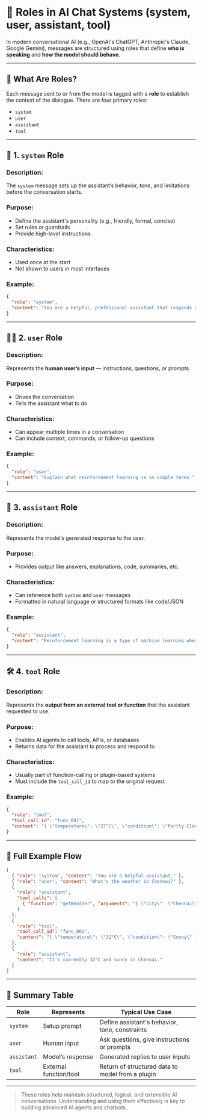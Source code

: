 # 🤖 Roles in AI Chat Systems (system, user, assistant, tool)

In modern conversational AI (e.g., OpenAI's ChatGPT, Anthropic's Claude, Google Gemini), messages are structured using roles that define **who is speaking** and **how the model should behave**.

---

## 🧠 What Are Roles?

Each message sent to or from the model is tagged with a **role** to establish the context of the dialogue. There are four primary roles:

- `system`
- `user`
- `assistant`
- `tool`

---

## 🔹 1. `system` Role

### Description:

The `system` message sets up the assistant’s behavior, tone, and limitations before the conversation starts.

### Purpose:

- Define the assistant's personality (e.g., friendly, formal, concise)
- Set rules or guardrails
- Provide high-level instructions

### Characteristics:

- Used once at the start
- Not shown to users in most interfaces

### Example:

```json
{
  "role": "system",
  "content": "You are a helpful, professional assistant that responds only in markdown format."
}
```

---

## 🙋‍♂️ 2. `user` Role

### Description:

Represents the **human user’s input** — instructions, questions, or prompts.

### Purpose:

- Drives the conversation
- Tells the assistant what to do

### Characteristics:

- Can appear multiple times in a conversation
- Can include context, commands, or follow-up questions

### Example:

```json
{
  "role": "user",
  "content": "Explain what reinforcement learning is in simple terms."
}
```

---

## 🤖 3. `assistant` Role

### Description:

Represents the model’s generated response to the user.

### Purpose:

- Provides output like answers, explanations, code, summaries, etc.

### Characteristics:

- Can reference both `system` and `user` messages
- Formatted in natural language or structured formats like code/JSON

### Example:

```json
{
  "role": "assistant",
  "content": "Reinforcement learning is a type of machine learning where an agent learns to make decisions by receiving rewards or penalties..."
}
```

---

## 🛠️ 4. `tool` Role

### Description:

Represents the **output from an external tool or function** that the assistant requested to use.

### Purpose:

- Enables AI agents to call tools, APIs, or databases
- Returns data for the assistant to process and respond to

### Characteristics:

- Usually part of function-calling or plugin-based systems
- Must include the `tool_call_id` to map to the original request

### Example:

```json
{
  "role": "tool",
  "tool_call_id": "func_001",
  "content": "{ \"temperature\": \"27°C\", \"condition\": \"Partly Cloudy\" }"
}
```

---

## 🔄 Full Example Flow

```json
[
  { "role": "system", "content": "You are a helpful assistant." },
  { "role": "user", "content": "What's the weather in Chennai?" },
  {
    "role": "assistant",
    "tool_calls": [
      { "function": "getWeather", "arguments": "{ \"city\": \"Chennai\" }" }
    ]
  },
  {
    "role": "tool",
    "tool_call_id": "func_001",
    "content": "{ \"temperature\": \"32°C\", \"condition\": \"Sunny\" }"
  },
  {
    "role": "assistant",
    "content": "It's currently 32°C and sunny in Chennai."
  }
]
```

---

## 🧩 Summary Table

| Role        | Represents             | Typical Use Case                                 |
| ----------- | ---------------------- | ------------------------------------------------ |
| `system`    | Setup prompt           | Define assistant's behavior, tone, constraints   |
| `user`      | Human input            | Ask questions, give instructions or prompts      |
| `assistant` | Model’s response       | Generated replies to user inputs                 |
| `tool`      | External function/tool | Return of structured data to model from a plugin |

---

> These roles help maintain structured, logical, and extensible AI conversations. Understanding and using them effectively is key to building advanced AI agents and chatbots.
